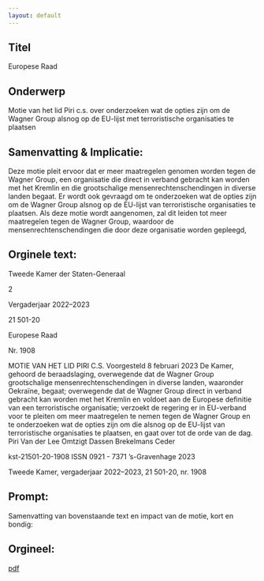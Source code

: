 ```yaml
---
layout: default
---
```

## Titel
Europese Raad
## Onderwerp
Motie van het lid Piri c.s. over onderzoeken wat de opties zijn om de Wagner Group alsnog op de EU-lijst met terroristische organisaties te plaatsen
## Samenvatting & Implicatie:

Deze motie pleit ervoor dat er meer maatregelen genomen worden tegen de Wagner Group, een organisatie die direct in verband gebracht kan worden met het Kremlin en die grootschalige mensenrechtenschendingen in diverse landen begaat. Er wordt ook gevraagd om te onderzoeken wat de opties zijn om de Wagner Group alsnog op de EU-lijst van terroristische organisaties te plaatsen. Als deze motie wordt aangenomen, zal dit leiden tot meer maatregelen tegen de Wagner Group, waardoor de mensenrechtenschendingen die door deze organisatie worden gepleegd,
## Orginele text:


Tweede Kamer der Staten-Generaal

2

Vergaderjaar 2022–2023

21 501-20

Europese Raad

Nr. 1908

MOTIE VAN HET LID PIRI C.S.
Voorgesteld 8 februari 2023
De Kamer,
gehoord de beraadslaging,
overwegende dat de Wagner Group grootschalige mensenrechtenschendingen in diverse landen, waaronder Oekraïne, begaat;
overwegende dat de Wagner Group direct in verband gebracht kan
worden met het Kremlin en voldoet aan de Europese definitie van een
terroristische organisatie;
verzoekt de regering er in EU-verband voor te pleiten om meer maatregelen te nemen tegen de Wagner Group en te onderzoeken wat de opties
zijn om die alsnog op de EU-lijst van terroristische organisaties te
plaatsen,
en gaat over tot de orde van de dag.
Piri
Van der Lee
Omtzigt
Dassen
Brekelmans
Ceder

kst-21501-20-1908
ISSN 0921 - 7371
’s-Gravenhage 2023

Tweede Kamer, vergaderjaar 2022–2023, 21 501-20, nr. 1908


## Prompt:
Samenvatting van bovenstaande text en impact van de motie, kort en bondig:

## Orgineel:
[pdf](https://gegevensmagazijn.tweedekamer.nl/OData/v4/2.0/Document(48964b57-e1d3-442e-95a8-149923217bc5)/resource)
